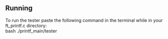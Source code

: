 ## Running
To run the tester paste the following command in the terminal while in your ft_printf.c directory:    
bash ./printf_main/tester
